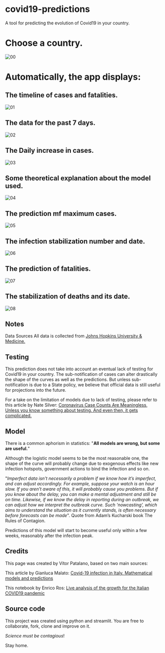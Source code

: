 # covid19-predictions
A tool for predicting the evolution of Covid19 in your country.

# **Choose a country.**

![00](https://user-images.githubusercontent.com/6799245/78595007-a2456e80-781f-11ea-9020-001640516b44.png)

# Automatically, the app displays:

## **The timeline of cases and fatalities.**

![01](https://user-images.githubusercontent.com/6799245/78595118-d15be000-781f-11ea-92bb-5a36a4b2753a.png)

## **The data for the past 7 days.**

![02](https://user-images.githubusercontent.com/6799245/78592866-1d0c8a80-781c-11ea-8c57-cff83d2838d5.png)

## **The Daily increase in cases.**

![03](https://user-images.githubusercontent.com/6799245/78592869-1da52100-781c-11ea-89de-ad86f5738a07.png)

## **Some theoretical explanation about the model used.**

![04](https://user-images.githubusercontent.com/6799245/78592872-1e3db780-781c-11ea-8b11-e01a79acb2aa.png)

## **The prediction mf maximum cases.**

![05](https://user-images.githubusercontent.com/6799245/78592874-1ed64e00-781c-11ea-87e5-8a203f67dde4.png)

## **The infection stabilization number and date.**

![06](https://user-images.githubusercontent.com/6799245/78592880-1f6ee480-781c-11ea-8377-47394e66d6cc.png)

## **The prediction of fatalities.**

![07](https://user-images.githubusercontent.com/6799245/78592882-1f6ee480-781c-11ea-84c4-724de6e76b43.png)

## **The stabilization of deaths and its date.**

![08](https://user-images.githubusercontent.com/6799245/78592883-20077b00-781c-11ea-8c7f-8053783387d2.png)

## Notes
Data Sources
All data is collected from [Johns Hopkins University & Medicine.](https://coronavirus.jhu.edu/map.html)

## Testing
This prediction does not take into account an eventual lack of testing for Covid19 in your country. The sub-notification of cases can alter drastically the shape of the curves as well as the predictions. But unless sub-notification is due to a State policy, we believe that official data is still useful for projections into the future.

For a take on the limitation of models due to lack of testing, please refer to this article by Nate Silver: 
[Coronavirus Case Counts Are Meaningless, Unless you know something about testing. And even then, it gets complicated.](https://fivethirtyeight.com/features/coronavirus-case-counts-are-meaningless/amp/?__twitter_impression=true)

## Model
There is a common aphorism in statistics: "**All models are wrong, but some are useful.**"

Although the logistic model seems to be the most reasonable one, the shape of the curve will probably change due to exogenous effects like new infection hotspots, government actions to bind the infection and so on.

"_Imperfect data isn’t necessarily a problem if we know how it’s imperfect, and can adjust accordingly. For example, suppose your watch is an hour slow. If you aren’t aware of this, it will probably cause you problems. But if you know about the delay, you can make a mental adjustment and still be on time. Likewise, if we know the delay in reporting during an outbreak, we can adjust how we interpret the outbreak curve. Such ‘nowcasting’, which aims to understand the situation as it currently stands, is often necessary before forecasts can be made_". Quote from Adam’s Kucharski book The Rules of Contagion.

Predictions of this model will start to become useful only within a few weeks, reasonably after the infection peak.

## Credits
This page was created by Vítor Patalano, based on two main sources:

This article by Gianluca Malato: [Covid-19 infection in Italy. Mathematical models and predictions](https://towardsdatascience.com/covid-19-infection-in-italy-mathematical-models-and-predictions-7784b4d7dd8d)

This notebook by Enrico Ros: [Live analysis of the growth for the Italian COVID19 pandemic](https://colab.research.google.com/drive/16CzLtNCnYq8x3gEBOgg2pMmDQngSD2vG#scrollTo=zJMZaWqJFNJz)

## Source code
This project was created using python and streamlit. You are free to collaborate, fork, clone and improve on it. 

_Science must be contagious_!

Stay home.